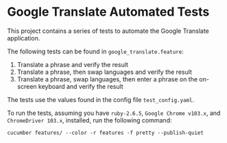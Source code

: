 # Google Translate Automated Tests

This project contains a series of tests to automate the Google Translate application.

The following tests can be found in `google_translate.feature`:
1. Translate a phrase and verify the result
2. Translate a phrase, then swap languages and verify the result
3. Translate a phrase, swap languages, then enter a phrase on the on-screen keyboard and verify the result

The tests use the values found in the config file `test_config.yaml`.

To run the tests, assuming you have `ruby-2.6.5`, `Google Chrome v103.x`, and `ChromeDriver 103.x`,  installed, run the following command:

`cucumber features/ --color -r features -f pretty --publish-quiet`